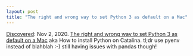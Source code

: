 ```yaml
---
layout: post
title: "The right and wrong way to set Python 3 as default on a Mac"
---
```

[Discovered](http://rolandtanglao.com/2020/07/29/p1-blogthis-checkvist-list-links-to-blog/): Nov 2, 2020. [The right and wrong way to set Python 3 as default on a Mac](https://opensource.com/article/19/5/python-3-default-mac#what-to-do) aka How to install Python on Catalina. tl;dr use pyenv instead of blahblah :-) still having issues with pandas though!
